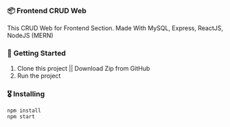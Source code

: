 ### 📦 **Frontend CRUD Web**

This CRUD Web for Frontend Section.
Made With MySQL, Express, ReactJS, NodeJS (MERN)

### 🚀 **Getting Started**
1. Clone this project || Download Zip from GitHub
2. Run the project 

### 🎖  **Installing**
```
npm install
npm start
```
